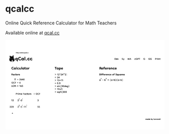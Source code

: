 # qcalcc

Online Quick Reference Calculator for Math Teachers

Available online at [qcal.cc](https://qcal.cc)

 ![Mockup](dev/mockup.png)
